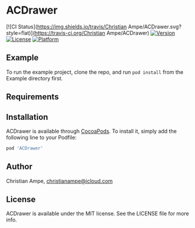 # ACDrawer

[![CI Status](https://img.shields.io/travis/Christian Ampe/ACDrawer.svg?style=flat)](https://travis-ci.org/Christian Ampe/ACDrawer)
[![Version](https://img.shields.io/cocoapods/v/ACDrawer.svg?style=flat)](https://cocoapods.org/pods/ACDrawer)
[![License](https://img.shields.io/cocoapods/l/ACDrawer.svg?style=flat)](https://cocoapods.org/pods/ACDrawer)
[![Platform](https://img.shields.io/cocoapods/p/ACDrawer.svg?style=flat)](https://cocoapods.org/pods/ACDrawer)

## Example

To run the example project, clone the repo, and run `pod install` from the Example directory first.

## Requirements

## Installation

ACDrawer is available through [CocoaPods](https://cocoapods.org). To install
it, simply add the following line to your Podfile:

```ruby
pod 'ACDrawer'
```

## Author

Christian Ampe, christianampe@icloud.com

## License

ACDrawer is available under the MIT license. See the LICENSE file for more info.
